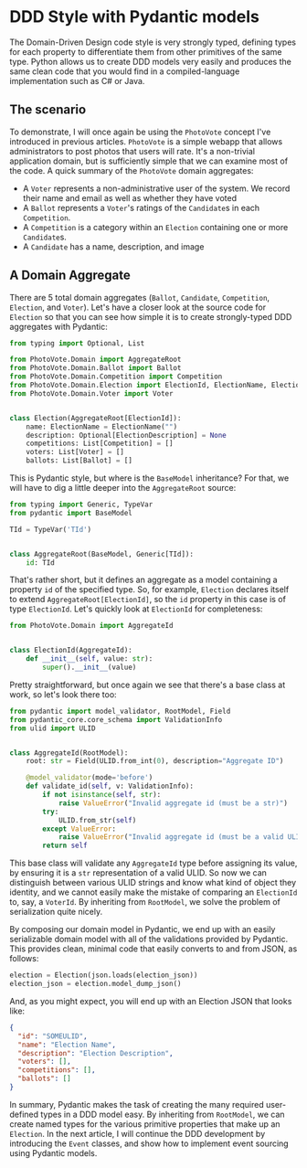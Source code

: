 # DDD Style with Pydantic models

The Domain-Driven Design code style is very strongly typed, defining types for each property to differentiate them from
other primitives of the same type. Python allows us to create DDD models very easily and produces the same clean code
that you would find in a compiled-language implementation such as C# or Java.

## The scenario

To demonstrate, I will once again be using the `PhotoVote` concept I've introduced in previous articles. `PhotoVote` is a
simple webapp that allows administrators to post photos that users will rate. It's a non-trivial application domain, but
is sufficiently simple that we can examine most of the code. A quick summary of the `PhotoVote` domain aggregates:

* A `Voter` represents a non-administrative user of the system. We record their name and email as well as whether they
have voted
* A `Ballot` represents a `Voter`'s ratings of the `Candidate`s in each `Competition`.
* A `Competition` is a category within an `Election` containing one or more `Candidate`s.
* A `Candidate` has a name, description, and image

## A Domain Aggregate

There are 5 total domain aggregates (`Ballot`, `Candidate`, `Competition`, `Election`, and `Voter`). Let's have a closer look
at the source code for `Election` so that you can see how simple it is to create strongly-typed DDD aggregates with Pydantic:

```python
from typing import Optional, List

from PhotoVote.Domain import AggregateRoot
from PhotoVote.Domain.Ballot import Ballot
from PhotoVote.Domain.Competition import Competition
from PhotoVote.Domain.Election import ElectionId, ElectionName, ElectionDescription
from PhotoVote.Domain.Voter import Voter


class Election(AggregateRoot[ElectionId]):
    name: ElectionName = ElectionName("")
    description: Optional[ElectionDescription] = None
    competitions: List[Competition] = []
    voters: List[Voter] = []
    ballots: List[Ballot] = []
```

This is Pydantic style, but where is the `BaseModel` inheritance? For that, we will have to dig a little deeper into the
`AggregateRoot` source:

```python
from typing import Generic, TypeVar
from pydantic import BaseModel

TId = TypeVar('TId')


class AggregateRoot(BaseModel, Generic[TId]):
    id: TId
```

That's rather short, but it defines an aggregate as a model containing a property `id` of the specified type. So, for
example, `Election` declares itself to extend `AggregateRoot[ElectionId]`, so the `id` property in this case is of type
`ElectionId`. Let's quickly look at `ElectionId` for completeness:

```python
from PhotoVote.Domain import AggregateId


class ElectionId(AggregateId):
    def __init__(self, value: str):
        super().__init__(value)
```

Pretty straightforward, but once again we see that there's a base class at work, so let's look there too:

```python
from pydantic import model_validator, RootModel, Field
from pydantic_core.core_schema import ValidationInfo
from ulid import ULID


class AggregateId(RootModel):
    root: str = Field(ULID.from_int(0), description="Aggregate ID")

    @model_validator(mode='before')
    def validate_id(self, v: ValidationInfo):
        if not isinstance(self, str):
            raise ValueError("Invalid aggregate id (must be a str)")
        try:
            ULID.from_str(self)
        except ValueError:
            raise ValueError("Invalid aggregate id (must be a valid ULID)")
        return self
```

This base class will validate any `AggregateId` type before assigning its value, by ensuring it is a `str` representation
of a valid ULID. So now we can distinguish between various ULID strings and know what kind of object they identity, and we
cannot easily make the mistake of comparing an `ElectionId` to, say, a `VoterId`. By inheriting from `RootModel`, we solve
the problem of serialization quite nicely.

By composing our domain model in Pydantic, we end up with an easily serializable domain model with all of the validations
provided by Pydantic. This provides clean, minimal code that easily converts to and from JSON, as follows:

```python
election = Election(json.loads(election_json))
election_json = election.model_dump_json()
```

And, as you might expect, you will end up with an Election JSON that looks like:

```json
{
  "id": "SOMEULID",
  "name": "Election Name",
  "description": "Election Description",
  "voters": [],
  "competitions": [],
  "ballots": []
}
```

In summary, Pydantic makes the task of creating the many required user-defined types in a DDD model easy. By inheriting
from `RootModel`, we can create named types for the various primitive properties that make up an `Election`. In the next
article, I will continue the DDD development by introducing the `Event` classes, and show how to implement event sourcing
using Pydantic models.
